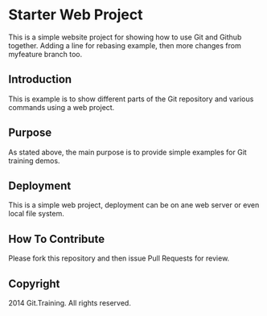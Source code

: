 # Starter Web Project

This is a simple website project for showing how to use Git and Github together.
Adding a line for rebasing example, then more changes from myfeature branch too.

## Introduction

This is example is to show different parts of the Git repository and various commands using a web project.

## Purpose

As stated above, the main purpose is to provide simple examples for Git training demos.

## Deployment

This is a simple web project, deployment can be on ane web server or even local file system.

## How To Contribute

Please fork this repository and then issue Pull Requests for review.

## Copyright

2014 Git.Training. All rights reserved.